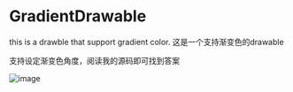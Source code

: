 # GradientDrawable
this is a drawble that support gradient color. 这是一个支持渐变色的drawable

支持设定渐变色角度，阅读我的源码即可找到答案


        
 ![image](https://github.com/GreatDongsong/GradientDrawable/screenshot/device-2019-02-21-173319.png)
